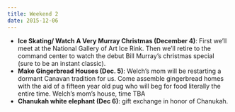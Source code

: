 ```yaml
---
title: Weekend 2
date: 2015-12-06
---
```


- **Ice Skating/ Watch A Very Murray Christmas (December 4)**: First we’ll meet at the National Gallery of Art Ice Rink. Then we’ll retire to the command center to watch the debut Bill Murray’s christmas special (sure to be an instant classic).
- **Make Gingerbread Houses (Dec. 5)**: Welch’s mom will be restarting a dormant Canavan tradition for us. Come assemble gingerbread homes with the aid of a fifteen year old pug who will beg for food literally the entire time. Welch’s mom’s house, time TBA
- **Chanukah white elephant (Dec 6)**: gift exchange in honor of Chanukah.
